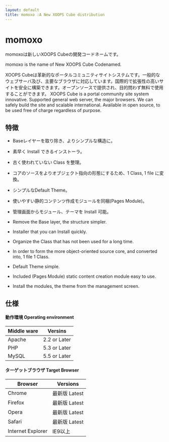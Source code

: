 ```yaml
---
layout: default
title: momoxo :A New XOOPS Cube distribution
---
```


# momoxo


momoxoは新しいXOOPS Cubeの開発コードネームです。

momoxo is the name of New XOOPS Cube Codenamed.

XOOPS Cubeは革新的なポータルコミュニティサイトシステムです。一般的なウェブサーバ及び、主要なブラウザに対応しています。国際的で拡張性の高いサイトを安全に構築できます。オープンソースで提供され、目的問わず無料で使用することができます。
XOOPS Cube is a portal community site system innovative. Supported general web server, the major browsers. We can safely build the site and scalable international. Available in open source, to be used free of charge regardless of purpose.

## 特徴

* Baseレイヤーを取り除き、よりシンプルな構造に。
* 素早く Install できるインストーラ。
* 古く使われていない Class を整理。
* コアのソースをよりオブジェクト指向の形態にするため、1 Class, 1 file に変換。
* シンプルなDefault Theme。
* 使いやすい静的コンテンツ作成モジュールを同梱(Pages Module)。
* 管理画面からモジュール、テーマを Install 可能。

* Remove the Base layer, the structure simpler.
* Installer that you can Install quickly.
* Organize the Class that has not been used for a long time.
* In order to form the more object-oriented source core, and converted into, 1 file 1 Class.
* Default Theme simple.
* Included (Pages Module) static content creation module easy to use.
* Install the modules, the theme from the management screen.


## 仕様

#### 動作環境 Operating environment
|Middle ware|Versins|
|-----------|-----------|
|Apache| 2.2 or Later|
|PHP| 5.3 or Later|
|MySQL |5.5 or Later|

#### ターゲットブラウザ Target Browser
|Browser|Versions|
|-----------|-----------|
|Chrome|最新版 Latest|
|Firefox|最新版 Latest|
|Opera|最新版 Latest|
|Safari|最新版 Latest|
|Internet Explorer|IE9以上|
